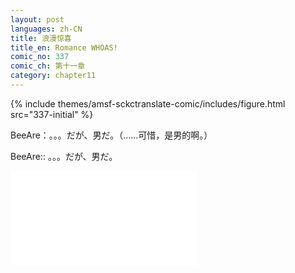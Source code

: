```yaml
---
layout: post
languages: zh-CN
title: 浪漫惊喜
title_en: Romance WHOAS!
comic_no: 337
comic_ch: 第十一章
category: chapter11
---
```

{% include themes/amsf-sckctranslate-comic/includes/figure.html src="337-initial" %}

BeeAre：。。。だが、男だ。（……可惜，是男的啊。）

BeeAre:: 。。。だが、男だ。

<iframe src="//player.bilibili.com/player.html?aid=16166815&cid=26383776&page=1" scrolling="no" border="0" frameborder="no" framespacing="0" allowfullscreen="true"> </iframe>
